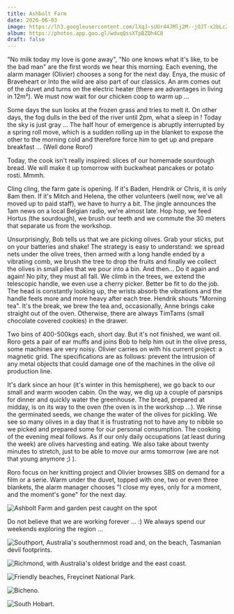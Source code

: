 ```yaml
---
title: Ashbolt Farm
date: 2020-06-03
image: https://lh3.googleusercontent.com/lXqJ-sUUr44JMlj2M--jOJT-x2bLc2DLNlDzL4bI_HbHvBjGFVQnd60EFfpharVehc23nAGlvsNeI_3oEPZ7FKBG3KoXiDeI_3oEPZ7FkbGEHKoXi_3oEPZz11cbG3KoXiZKw4g8bG8KoXiZKw8g8bG8KoXiZKw4g8bG8KoXiZKw4g8g8Jdw8ZKw8g8zg8KoXiZKw8g8g9KDeeJKoXwKw8g4g9KDeeKoXiZKw8g8g9KDeeJDLNlDz
album: https://photos.app.goo.gl/wduqQssXTpBZDh4C8
draft: false
---
```


"No milk today my love is gone away",
"No one knows what it's like, to be the bad man"
are the first words we hear this morning. Each evening, the alarm manager (Olivier) chooses a song for the next day. Enya, the music of Braveheart or Into the wild are also part of our classics. An arm comes out of the duvet and turns on the electric heater (there are advantages in living in 12m²). We must now wait for our chicken coop to warm up ...

Some days the sun looks at the frozen grass and tries to melt it. On other days, the fog dulls in the bed of the river until 2pm, what a sleep in ! Today the sky is just gray ... The half hour of emergence is abruptly interrupted by a spring roll move, which is a sudden rolling up in the blanket to expose the other to the morning cold and therefore force him to get up and prepare breakfast ... (Well done Roro!)

Today, the cook isn't really inspired: slices of our homemade sourdough bread. We will make it up tomorrow with buckwheat pancakes or potato rosti. Mmmh.

Cling cling, the farm gate is opening. If it's Baden, Hendrik or Chris, it is only 8am then. If it's Mitch and Helena, the other volunteers (well now, we've all moved up to paid staff), we have to hurry a bit. The jingle announces the 1am news on a local Belgian radio, we're almost late. Hop hop, we feed Hortus (the sourdough), we brush our teeth and we commute the 30 meters that separate us from the workshop.

Unsurprisingly, Bob tells us that we are picking olives. Grab your sticks, put on your batteries and shake! The strategy is easy to understand: we spread nets under the olive trees, then armed with a long handle ended by a vibrating comb, we brush the tree to drop the fruits and finally we collect the olives in small piles that we pour into a bin. And then... Do it again and again! No pity, they must all fall. We climb in the trees, we extend the telescopic handle, we even use a cherry picker. Better be fit to do the job. The head is constantly looking up, the wrists absorb the vibrations and the handle feels more and more heavy after each tree. Hendrik shouts "Morning tea". It's the break, we brew the tea and, occasionally, Anne brings cake straight out of the oven. Otherwise, there are always TimTams (small chocolate covered cookies) in the drawer.

Two bins of 400-500kgs each, short day. But it's not finished, we want oil. Roro gets a pair of ear muffs and joins Bob to help him out in the olive press, some machines are very noisy. Olivier carries on with his current project: a magnetic grid. The specifications are as follows: prevent the intrusion of any metal objects that could damage one of the machines in the olive oil production line.

It's dark since an hour (it's winter in this hemisphere), we go back to our small and warm wooden cabin. On the way, we dig up a couple of parsnips for dinner and quickly water the greenhouse. The bread, prepared at midday, is on its way to the oven (the oven is in the workshop ...). We rinse the germinated seeds, we change the water of the olives for pickling. We see so many olives in a day that it is frustrating not to have any to nibble so we picked and prepared some for our personal consumption. The cooking of the evening meal follows. As if our only daily occupations (at least during the week) are olives harvesting and eating. We also take about twenty minutes to stretch, just to be able to move our arms tomorrow (we are not that young anymore ;) ).

Roro focus on her knitting project and Olivier browses SBS on demand for a film or a serie. Warm under the duvet, topped with one, two or even three blankets, the alarm manager chooses "I close my eyes, only for a moment, and the moment's gone" for the next day.

![Ashbolt Farm and garden pest caught on the spot](https://lh3.googleusercontent.com/8CSTCVNwnE1-ADfv2R73jJBb79FhepjZVoJFvV0lkiQYOMqm39kTizvv727QkDqLVL3dX8ySEx4YUTuIQZ3KJSniGJg-_oHjv5L9kq7V2MjFSs3x-lp7KMTLzH1NSTQynWYwvQiagGA)

Do not believe that we are working forever ... :) We always spend our weekends exploring the region ...

![Southport, Australia's southernmost road and, on the beach, Tasmanian devil footprints.](https://lh3.googleusercontent.com/haItxnfdM5_hafYiZcqLOBIFkfqxWJufLmLtgsUW9RA6tcb3MGWRIzPV1g3PxI4GI8ozMCwUT5gYdxVifLZKMY27GJd7sjn-R_ceXIRKKBA9HY26rcMMsVkF01qg1fUWXDhS6_45IwY)

![Richmond, with Australia's oldest bridge and the east coast.](https://lh3.googleusercontent.com/FC0LsGFbO_MRJqe8-BefQMn-RBt_ss76JY3kPMt-eXLIN73t6S1fXujoIM_Izogs2XZTRZ-W2338YMBg_svbL4s_-zhJ-JhvOjcTLawrU6a--nl-gwwgRgFmvCAXb42ESPm_0WChtuM)

![Friendly beaches, Freycinet National Park.](https://lh3.googleusercontent.com/OKr8_44TfBtHxV89XaDo8CwgPQrc1NYVcSDyhGq9o_mm7rS5FqpIH8nZtuWX2ilGBG7ci7PB3ESqEyKVeZWjpUaY678MJok7WFaNpq2PqH9Gk9SIFphr4eW3g0v6mHkNgMZGVqzNmvw)

![Bicheno.](https://lh3.googleusercontent.com/5unb67CvVVDWWxZJE8NyDtwNzeaeM34dahnKdi_e8C0A8qDDYpGBlSaCu2QJj9Dm6HA_eHnB08m_irUgUqau12PoMia67Y4k6POX8HFNuBYt7trIX6gN6n_-x4PST4b9ipg6hJv78uw)

![South Hobart.](https://lh3.googleusercontent.com/HY5rTe9P_wH-che6fZIwsPlQvE3ujWMB-AB7gytKvMsyC5qF7EwfUaMipo6Psxysk9LwRlgPrjQnizoNQq9uqG9LFPYjc5j5Pg1lMu2PxPEx8Jd_yxjYIeogUGVCZS63kQVzjwDrtg0)
